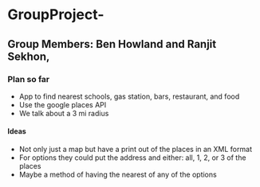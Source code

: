 # GroupProject-

## Group Members: Ben Howland and Ranjit Sekhon,

  ### Plan so far
  * App to find nearest schools, gas station, bars, restaurant, and food
  * Use the google places API
  * We talk about a 3 mi radius


  #### Ideas
  * Not only just a map but have a print out of the places in an XML format
  * For options they could put the address and either: all, 1, 2, or 3 of the places
  * Maybe a method of having the nearest of any of the options
